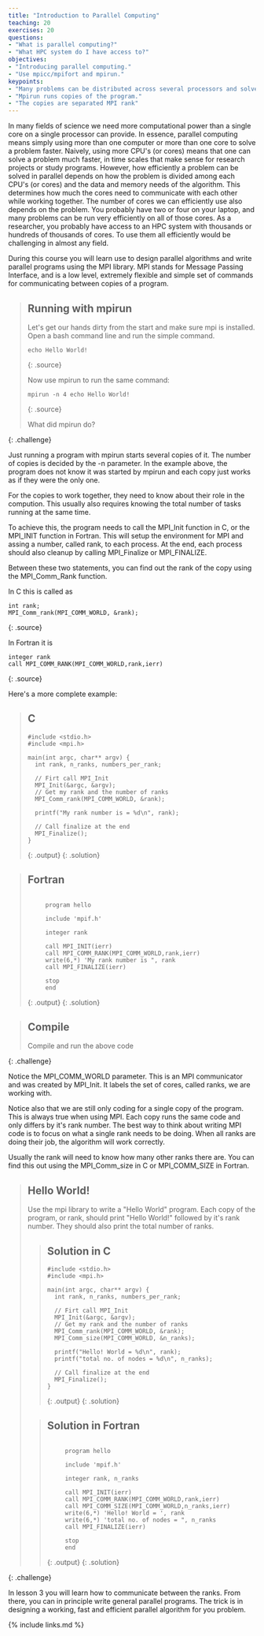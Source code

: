 ```yaml
---
title: "Introduction to Parallel Computing"
teaching: 20
exercises: 20
questions:
- "What is parallel computing?"
- "What HPC system do I have access to?"
objectives:
- "Introducing parallel computing."
- "Use mpicc/mpifort and mpirun."
keypoints:
- "Many problems can be distributed across several processors and solved faster"
- "Mpirun runs copies of the program."
- "The copies are separated MPI rank"
---
```


In many fields of science we need more computational power than a single core on a single processor can provide.
In essence, parallel computing means simply using more than one computer or more than one core to solve a problem faster.
Naively, using more CPU's (or cores) means that one can solve a problem much faster, in time scales that make sense for research projects or study programs.
However, how efficiently a problem can be solved in parallel depends on how the problem is divided among each CPU's (or cores) and the data and memory needs of the algorithm. This determines how much the cores need to communicate with each other while working together.
The number of cores we can efficiently use also depends on the problem.
You probably have two or four on your laptop, and many problems can be run very efficiently on all of those cores.
As a researcher, you probably have access to an HPC system with thousands or hundreds of thousands of cores.
To use them all efficiently would be challenging in almost any field.

During this course you will learn use to design parallel algorithms and write parallel programs using the MPI library.
MPI stands for Message Passing Interface, and is a low level, extremely flexible and simple set of commands for communicating between copies of a program.

> ## Running with mpirun
>
> Let's get our hands dirty from the start and make sure mpi is installed. Open a bash command line and run the simple command.
> ~~~
> echo Hello World!
> ~~~
> {: .source}
>
> Now use mpirun to run the same command:
> ~~~
> mpirun -n 4 echo Hello World!
> ~~~
> {: .source}
>
> What did mpirun do?
>
{: .challenge}

Just running a program with mpirun starts several copies of it.
The number of copies is decided by the -n parameter.
In the example above, the program does not know it was started by mpirun
and each copy just works as if they were the only one.

For the copies to work together, they need to know about their role in the compution.
This usually also requires knowing the total number of tasks running at the same time.

To achieve this, the program needs to call the 
MPI_Init function in C, or the MPI_INIT function in Fortran.
This will setup the environment for MPI and assing a number, called rank, to each process.
At the end, each process should also cleanup by calling MPI_Finalize or MPI_FINALIZE.

Between these two statements, you can find out the rank of the copy using the MPI_Comm_Rank function.

In C this is called as
~~~
int rank;
MPI_Comm_rank(MPI_COMM_WORLD, &rank);
~~~
{: .source}

In Fortran it is
~~~
integer rank
call MPI_COMM_RANK(MPI_COMM_WORLD,rank,ierr)
~~~
{: .source}

Here's a more complete example:
> ## C
> ~~~
> #include <stdio.h>
> #include <mpi.h>
> 
> main(int argc, char** argv) {
>   int rank, n_ranks, numbers_per_rank;
>
>   // Firt call MPI_Init
>   MPI_Init(&argc, &argv);
>   // Get my rank and the number of ranks
>   MPI_Comm_rank(MPI_COMM_WORLD, &rank);
>
>   printf("My rank number is = %d\n", rank);
>
>   // Call finalize at the end
>   MPI_Finalize();
> }
> 
> ~~~
> {: .output}
{: .solution}

> ## Fortran
> ~~~
>
>      program hello
>
>      include 'mpif.h'
>      
>      integer rank
>
>      call MPI_INIT(ierr)
>      call MPI_COMM_RANK(MPI_COMM_WORLD,rank,ierr)
>      write(6,*) 'My rank number is ", rank
>      call MPI_FINALIZE(ierr)
>
>      stop
>      end
>
> ~~~
> {: .output}
{: .solution}

> ## Compile
>
> Compile and run the above code
>
{: .challenge}

Notice the MPI_COMM_WORLD parameter. This is an MPI communicator and was created by MPI_Init. It labels the set of cores, called ranks, we are working with. 

Notice also that we are still only coding for a single copy of the program. This is always true when using MPI. Each copy runs the same code and only differs by it's rank number.
The best way to think about writing MPI code is to focus on what a single rank
needs to be doing.
When all ranks are doing their job, the algorithm will work correctly.

Usually the rank will need to know how many other ranks there are. You can find this out using the MPI_Comm_size in C or MPI_COMM_SIZE in Fortran.

> ## Hello World!
>
> Use the mpi library to write a "Hello World" program.
> Each copy of the program, or rank, should print "Hello World!" followed by it's rank number.
> They should also print the total number of ranks.
>
> > ## Solution in C
> > ~~~
> > #include <stdio.h>
> > #include <mpi.h>
> > 
> > main(int argc, char** argv) {
> >   int rank, n_ranks, numbers_per_rank;
> >
> >   // Firt call MPI_Init
> >   MPI_Init(&argc, &argv);
> >   // Get my rank and the number of ranks
> >   MPI_Comm_rank(MPI_COMM_WORLD, &rank);
> >   MPI_Comm_size(MPI_COMM_WORLD, &n_ranks);
> >
> >   printf("Hello! World = %d\n", rank);
> >   printf("total no. of nodes = %d\n", n_ranks);
> >
> >   // Call finalize at the end
> >   MPI_Finalize();
> > }
> > 
> > ~~~
> > {: .output}
> {: .solution}
> 
> > ## Solution in Fortran
> > ~~~
> >
> >      program hello
> >
> >      include 'mpif.h'
> >      
> >      integer rank, n_ranks
> >
> >      call MPI_INIT(ierr)
> >      call MPI_COMM_RANK(MPI_COMM_WORLD,rank,ierr)
> >      call MPI_COMM_SIZE(MPI_COMM_WORLD,n_ranks,ierr)
> >      write(6,*) 'Hello! World = ', rank
> >      write(6,*) 'total no. of nodes = ", n_ranks
> >      call MPI_FINALIZE(ierr)
> >
> >      stop
> >      end
> >
> > ~~~
> > {: .output}
> {: .solution}
>
{: .challenge}

In lesson 3 you will learn how to communicate between the ranks. From there, you can in principle write general parallel programs. The trick is in designing a working, fast and efficient parallel algorithm for you problem.


{% include links.md %}

